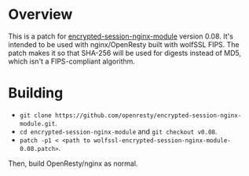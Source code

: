 # Overview

This is a patch for [encrypted-session-nginx-module](https://github.com/openresty/encrypted-session-nginx-module)
version 0.08. It's intended to be used with nginx/OpenResty built with wolfSSL
FIPS. The patch makes it so that SHA-256 will be used for digests instead of
MD5, which isn't a FIPS-compliant algorithm.

# Building

- `git clone https://github.com/openresty/encrypted-session-nginx-module.git`.
- `cd encrypted-session-nginx-module` and `git checkout v0.08`.
- `patch -p1 < <path to wolfssl-encrypted-session-nginx-module-0.08.patch>`.

Then, build OpenResty/nginx as normal.
